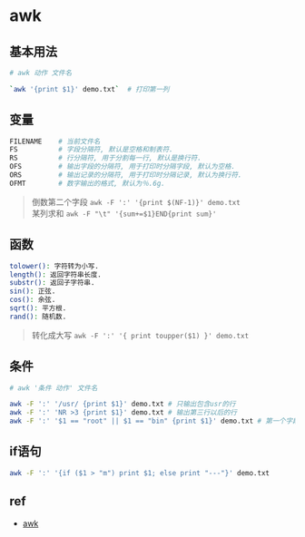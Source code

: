 # awk  
  
## 基本用法  

 ```bash
# awk 动作 文件名  

`awk '{print $1}' demo.txt`  # 打印第一列  
```
  
## 变量  

```bash
FILENAME    # 当前文件名  
FS          # 字段分隔符, 默认是空格和制表符.  
RS          # 行分隔符, 用于分割每一行, 默认是换行符.  
OFS         # 输出字段的分隔符, 用于打印时分隔字段, 默认为空格.  
ORS         # 输出记录的分隔符, 用于打印时分隔记录, 默认为换行符.  
OFMT        # 数字输出的格式, 默认为％.6g.  
```
  
> 倒数第二个字段 `awk -F ':' '{print $(NF-1)}' demo.txt`  
> 某列求和 `awk -F "\t" '{sum+=$1}END{print sum}'`
  
## 函数  

```bash
tolower(): 字符转为小写.  
length(): 返回字符串长度.  
substr(): 返回子字符串.  
sin(): 正弦.  
cos(): 余弦.  
sqrt(): 平方根.  
rand(): 随机数.  
```
  
> 转化成大写 `awk -F ':' '{ print toupper($1) }' demo.txt`
  
## 条件  

```bash
# awk '条件 动作' 文件名  

awk -F ':' '/usr/ {print $1}' demo.txt # 只输出包含usr的行  
awk -F ':' 'NR >3 {print $1}' demo.txt # 输出第三行以后的行  
awk -F ':' '$1 == "root" || $1 == "bin" {print $1}' demo.txt # 第一个字段等于指定值的行  
```
  
## if语句  

```bash
awk -F ':' '{if ($1 > "m") print $1; else print "---"}' demo.txt
```

## ref

- [awk](ref/awk.md)